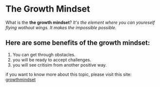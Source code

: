 # The Growth Mindset
What is the **the growth mindset**? 
*It's the element where you can youreself flying wothout wings. It makes the impossible possible.*
## Here are some benefits of the growth mindset:
1. You can get through obstacles.
2. you will be ready to accept challenges.
3. you will see critisim from another positive way.

if you want to know more about this topic, please visit this site:
[growthmindset](https://www.atlassian.com/blog/inside-atlassian/growth-mindset)

